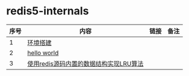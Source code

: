 # redis5-internals


| 序号 | 内容 | 链接 | 备注 |
|-------|--------|-----|---|
| 1 | [环境搭建](https://github.com/panxl6/redis5-internals/releases/tag/enviroment-guide) | | |
| 2| [hello world](https://github.com/panxl6/redis5-internals/releases/tag/hello-world) | | |
| 3 | [使用redis源码内置的数据结构实现LRU算法](https://github.com/panxl6/redis5-internals/releases/tag/lru-demo) | | |
